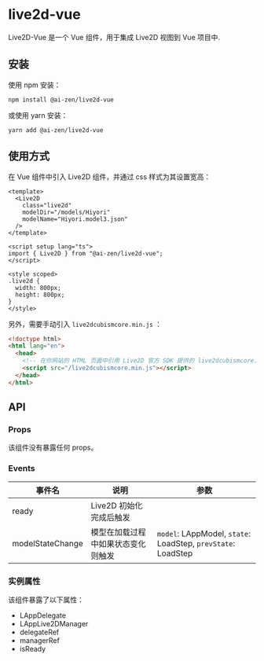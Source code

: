 # live2d-vue

Live2D-Vue 是一个 Vue 组件，用于集成 Live2D 视图到 Vue 项目中.

## 安装

使用 npm 安装：

```shell
npm install @ai-zen/live2d-vue
```

或使用 yarn 安装：

```shell
yarn add @ai-zen/live2d-vue
```

## 使用方式

在 Vue 组件中引入 Live2D 组件，并通过 css 样式为其设置宽高：

```vue
<template>
  <Live2D
    class="live2d"
    modelDir="/models/Hiyori"
    modelName="Hiyori.model3.json"
  />
</template>

<script setup lang="ts">
import { Live2D } from "@ai-zen/live2d-vue";
</script>

<style scoped>
.live2d {
  width: 800px;
  height: 800px;
}
</style>
```

另外，需要手动引入 `live2dcubismcore.min.js` ：

```html
<!doctype html>
<html lang="en">
  <head>
    <!-- 在你网站的 HTML 页面中引用 Live2D 官方 SDK 提供的 live2dcubismcore.min.js -->
    <script src="/live2dcubismcore.min.js"></script>
  </head>
</html>
```

## API

### Props

该组件没有暴露任何 props。

### Events

| 事件名           | 说明                               | 参数                                                         |
| ---------------- | ---------------------------------- | ------------------------------------------------------------ |
| ready            | Live2D 初始化完成后触发            |                                                              |
| modelStateChange | 模型在加载过程中如果状态变化则触发 | `model`: LAppModel, `state`: LoadStep, `prevState`: LoadStep |

### 实例属性

该组件暴露了以下属性：

- LAppDelegate
- LAppLive2DManager
- delegateRef
- managerRef
- isReady

